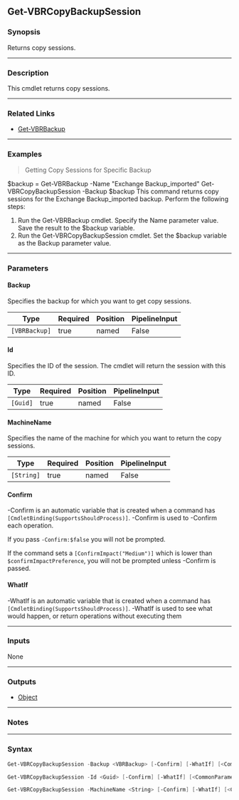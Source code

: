 Get-VBRCopyBackupSession
------------------------

### Synopsis
Returns copy sessions.

---

### Description

This cmdlet returns copy sessions.

---

### Related Links
* [Get-VBRBackup](Get-VBRBackup)

---

### Examples
> Getting Copy Sessions for Specific Backup

$backup = Get-VBRBackup -Name "Exchange Backup_imported"
Get-VBRCopyBackupSession -Backup $backup
This command returns copy sessions for the Exchange Backup_imported backup.
Perform the following steps:
1. Run the Get-VBRBackup cmdlet. Specify the Name parameter value. Save the result to the $backup variable.
2. Run the Get-VBRCopyBackupSession cmdlet. Set the $backup variable as the Backup parameter value.

---

### Parameters
#### **Backup**
Specifies the backup for which you want to get copy sessions.

|Type         |Required|Position|PipelineInput|
|-------------|--------|--------|-------------|
|`[VBRBackup]`|true    |named   |False        |

#### **Id**
Specifies the ID of the session. The cmdlet will return the session with this ID.

|Type    |Required|Position|PipelineInput|
|--------|--------|--------|-------------|
|`[Guid]`|true    |named   |False        |

#### **MachineName**
Specifies the name of the machine for which you want to return the copy sessions.

|Type      |Required|Position|PipelineInput|
|----------|--------|--------|-------------|
|`[String]`|true    |named   |False        |

#### **Confirm**
-Confirm is an automatic variable that is created when a command has ```[CmdletBinding(SupportsShouldProcess)]```.
-Confirm is used to -Confirm each operation.

If you pass ```-Confirm:$false``` you will not be prompted.

If the command sets a ```[ConfirmImpact("Medium")]``` which is lower than ```$confirmImpactPreference```, you will not be prompted unless -Confirm is passed.

#### **WhatIf**
-WhatIf is an automatic variable that is created when a command has ```[CmdletBinding(SupportsShouldProcess)]```.
-WhatIf is used to see what would happen, or return operations without executing them

---

### Inputs
None

---

### Outputs
* [Object](https://learn.microsoft.com/en-us/dotnet/api/System.Object)

---

### Notes

---

### Syntax
```PowerShell
Get-VBRCopyBackupSession -Backup <VBRBackup> [-Confirm] [-WhatIf] [<CommonParameters>]
```
```PowerShell
Get-VBRCopyBackupSession -Id <Guid> [-Confirm] [-WhatIf] [<CommonParameters>]
```
```PowerShell
Get-VBRCopyBackupSession -MachineName <String> [-Confirm] [-WhatIf] [<CommonParameters>]
```
